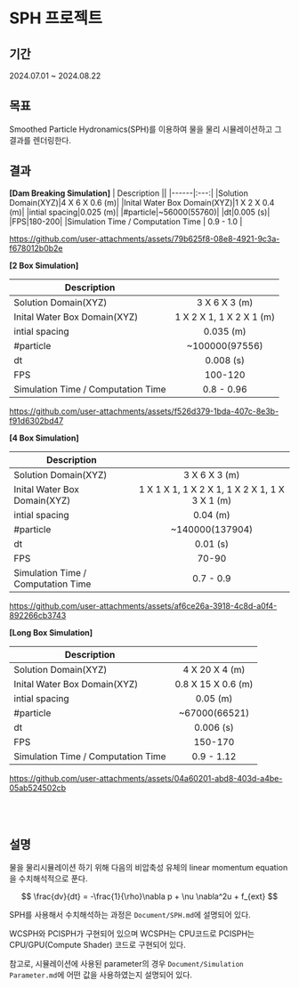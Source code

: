 # SPH 프로젝트

## 기간
2024.07.01 ~ 2024.08.22

## 목표
Smoothed Particle Hydronamics(SPH)를 이용하여 물을 물리 시뮬레이션하고 그 결과를 렌더링한다.

## 결과

**[Dam Breaking Simulation]**
| Description ||
|------|:---:|
|Solution Domain(XYZ)|4 X 6 X 0.6 (m)|
|Inital Water Box Domain(XYZ)|1 X 2 X 0.4 (m)|
|intial spacing|0.025 (m)|
|#particle|~56000(55760)|
|dt|0.005 (s)|
|FPS|180-200|
|Simulation Time / Computation Time  | 0.9 - 1.0 |


https://github.com/user-attachments/assets/79b625f8-08e8-4921-9c3a-f678012b0b2e


**[2 Box Simulation]**

| Description ||
|------|:---:|
|Solution Domain(XYZ)|3 X 6 X 3 (m)|
|Inital Water Box Domain(XYZ)|1 X 2 X 1, 1 X 2 X 1 (m)|
|intial spacing|0.035 (m)|
|#particle|~100000(97556)|
|dt|0.008 (s)|
|FPS|100-120|
|Simulation Time / Computation Time  | 0.8 - 0.96 |

https://github.com/user-attachments/assets/f526d379-1bda-407c-8e3b-f91d6302bd47


**[4 Box Simulation]**

| Description ||
|------|:---:|
|Solution Domain(XYZ)|3 X 6 X 3 (m)|
|Inital Water Box Domain(XYZ)|1 X 1 X 1, 1 X 2 X 1, 1 X 2 X 1, 1 X 3 X 1 (m)|
|intial spacing|0.04 (m)|
|#particle|~140000(137904)|
|dt|0.01 (s)|
|FPS|70-90|
|Simulation Time / Computation Time  | 0.7 - 0.9 |


https://github.com/user-attachments/assets/af6ce26a-3918-4c8d-a0f4-892266cb3743



**[Long Box Simulation]**

| Description ||
|------|:---:|
|Solution Domain(XYZ)|4 X 20 X 4 (m)|
|Inital Water Box Domain(XYZ)|0.8 X 15 X 0.6 (m)|
|intial spacing|0.05 (m)|
|#particle|~67000(66521)|
|dt|0.006 (s)|
|FPS|150-170|
|Simulation Time / Computation Time  | 0.9 - 1.12 |


https://github.com/user-attachments/assets/04a60201-abd8-403d-a4be-05ab524502cb

<br><br>

## 설명

물을 물리시뮬레이션 하기 위해 다음의 비압축성 유체의 linear momentum equation을 수치해석적으로 푼다.

$$ \frac{dv}{dt} = -\frac{1}{\rho}\nabla p + \nu \nabla^2u + f_{ext} $$

SPH를 사용해서 수치해석하는 과정은 `Document/SPH.md`에 설명되어 있다.

WCSPH와 PCISPH가 구현되어 있으며 WCSPH는 CPU코드로 PCISPH는 CPU/GPU(Compute Shader) 코드로 구현되어 있다.

참고로, 시뮬레이션에 사용된 parameter의 경우 `Document/Simulation Parameter.md`에 어떤 값을 사용하였는지 설명되어 있다.

